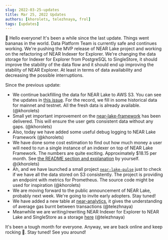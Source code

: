```yaml
---
slug: 2022-03-25-updates
title: Mar 25, 2022 Updates
authors: [khorolets, telezhnaya, frol]
tags: [updates]
---
```


👋 Hello everyone! It's been a while since the last update. Things went bananas in the world. Data Platform Team is currently safe and continues working. We're pushing the MVP release of NEAR Lake project and working on the refactoring of NEAR Indexer for Explorer. We're changing the data storage for Indexer for Explorer from PostgreSQL to SingleStore, it should improve the stability of the data flow and it should end up improving the stability of NEAR Explorer. At least in terms of data availability and decreasing the possible interruptions.

Since the previous update:

<!-- truncate -->

* We continue backfilling the data for NEAR Lake to AWS S3. You can see the updates in [this issue](https://github.com/near/near-lake/issues/8). For the record, we fill in some historical data for mainnet and testnet. All the fresh data is already available. (@khorolets)
* Small yet important improvement on the [near-lake-framework](https://github.com/near/near-lake-framework/pull/11) has been delivered. This will ensure the user gets consistent data without any gaps. (@khorolets)
* Also, today we have added some useful debug logging to NEAR Lake Framework (@khorolets)
* We have done some cost estimation to find out how much money a user will need to run a single instance of an indexer on top of NEAR Lake Framework. The numbers are quite exciting. Approximately $18.15 per month. See [the README section and explanation](https://github.com/near/near-lake-framework#cost-estimates) by yourself. @(khorolets)
* Ah, and we have launched a small project [`near-lake-pulse`](https://github.com/khorolets/near-lake-pulse) just to check if we have all the data stored on S3 consistently. The project is providing an endpoint with metrics for Prometheus. The source code might be used for inspiration (@khorolets)
* We are moving forward to the public announcement of NEAR Lake, probably next week. We're going to invite early adopters. Stay tuned!
* We have added a new table at [near-analytics](https://github.com/near/near-analytics/commit/9e2e6f774a42909d23c4cfda805f88cd84333304), it gives the understanding of average gas burnt between transactions (@telezhnaya)
* Meanwhile we are writing/rewriting NEAR Indexer for Explorer to NEAR Lake and SingleStore as a storage [here](https://github.com/telezhnaya/near-lake-flows-into-sql-base) (@telezhnaya)

It's been a tough month for everyone. Anyway, we are back online and keep rocking 🤘. Stay tuned! See you around!
